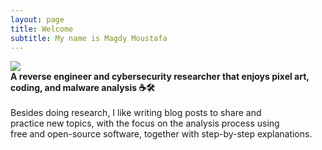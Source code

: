 ```yaml
---
layout: page
title: Welcome
subtitle: My name is Magdy Moustafa
---
```


<img src="{{ '/assets/img/logo.png' | prepend: site.baseurl }}" id="about-img">

<div id="describe-text">
	<strong>A reverse engineer and cybersecurity researcher that enjoys pixel art, coding, and malware analysis ☕🛠️</strong>
	<div class="about__text">	
		<br>Besides doing research, I like writing blog posts to share and	
		<br>practice new topics, with the focus on the analysis process using
		<br>free and open-source software, together with step-by-step explanations.
	</div>	
</div>
